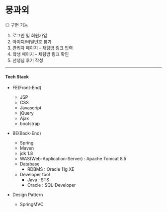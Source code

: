 # 뭉과외

◎ 구현 기능

1. 로그인 및 회원가입
2. 아이디/비밀번호 찾기
3. 관리자 페이지 - 채팅방 링크 입력
4. 학생 페이지 - 채팅방 링크 확인
5. 선생님 후기 작성
-----------

#### Tech Stack

+ FE(Front-End)

   - JSP
   - CSS
   - Javascript
   - jQuery
   - Ajax
   - bootstrap
   

+ BE(Back-End)

   - Spring
   - Maven
   - jdk 1.8
   - WAS(Web-Application-Server) : Apache Tomcat 8.5
   - Database
     * RDBMS : Oracle 11g XE
   - Developer tool
     * Java : STS
     * Oracle : SQL-Developer

 + Design Pattern

   - SpringMVC
